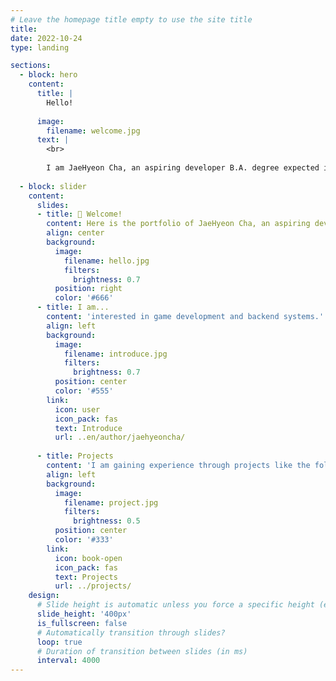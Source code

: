 ```yaml
---
# Leave the homepage title empty to use the site title
title:
date: 2022-10-24
type: landing

sections:
  - block: hero
    content:
      title: |
        Hello!
        
      image:
        filename: welcome.jpg
      text: |
        <br>
        
        I am JaeHyeon Cha, an aspiring developer B.A. degree expected in Computer Science at Jeonbuk National University. I am interested in game development and backend system architecture, with a goal of continuous growth.
  
  - block: slider
    content:
      slides:
      - title: 👋 Welcome!
        content: Here is the portfolio of JaeHyeon Cha, an aspiring developer.
        align: center
        background:
          image:
            filename: hello.jpg
            filters:
              brightness: 0.7
          position: right
          color: '#666'
      - title: I am...
        content: 'interested in game development and backend systems.'
        align: left
        background:
          image:
            filename: introduce.jpg
            filters:
              brightness: 0.7
          position: center
          color: '#555'
        link:
          icon: user
          icon_pack: fas
          text: Introduce
          url: ..en/author/jaehyeoncha/
          
      - title: Projects
        content: 'I am gaining experience through projects like the following.'
        align: left
        background:
          image:
            filename: project.jpg
            filters:
              brightness: 0.5
          position: center
          color: '#333'
        link:
          icon: book-open
          icon_pack: fas
          text: Projects
          url: ../projects/
    design:
      # Slide height is automatic unless you force a specific height (e.g. '400px')
      slide_height: '400px'
      is_fullscreen: false
      # Automatically transition through slides?
      loop: true
      # Duration of transition between slides (in ms)
      interval: 4000
---
```

